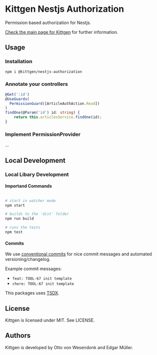 # Kittgen Nestjs Authorization

Permission based authorization for Nestjs.

[Check the main page for Kittgen](https://github.com/kittgen/kittgen-nestjs/blob/main/README.md) for further information.

## Usage

### Installation

```bash
npm i @kittgen/nestjs-authorization
```

### Annotate your controllers

```ts
@Get(':id')
@UseGuards(
  PermissionGuard([ArticleAuthAction.Read])
)
findOne(@Param('id') id: string) {
    return this.articlesService.findOne(id);
}
```

### Implement PermissionProvider

...

## Local Development

### Local Libary Development

#### Importand Commands
```bash

# start in watcher mode
npm start

# builds to the 'dist' folder
npm run build

# runs the tests
npm test

```

#### Commits

We use [conventional commits](https://www.conventionalcommits.org/en/v1.0.0/) for nice commit messages and automated versioning/changelog.

Example commit messages:
- `feat: TOOL-67 init template`
- `chore: TOOL-67 init template`


This packages uses [TSDX](https://github.com/jaredpalmer/tsdx).

## License

Kittgen is licensed under MIT. See LICENSE.

## Authors

Kittgen is developed by Otto von Wesendonk and Edgar Müller.
